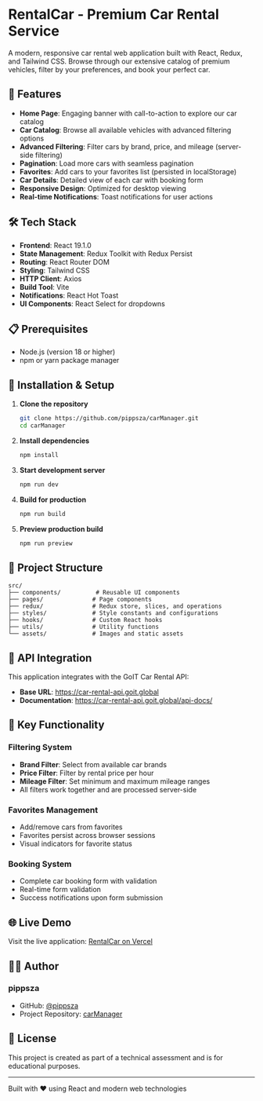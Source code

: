 # RentalCar - Premium Car Rental Service

A modern, responsive car rental web application built with React, Redux, and Tailwind CSS. Browse through our extensive catalog of premium vehicles, filter by your preferences, and book your perfect car.

## 🚗 Features

- **Home Page**: Engaging banner with call-to-action to explore our car catalog
- **Car Catalog**: Browse all available vehicles with advanced filtering options
- **Advanced Filtering**: Filter cars by brand, price, and mileage (server-side filtering)
- **Pagination**: Load more cars with seamless pagination
- **Favorites**: Add cars to your favorites list (persisted in localStorage)
- **Car Details**: Detailed view of each car with booking form
- **Responsive Design**: Optimized for desktop viewing
- **Real-time Notifications**: Toast notifications for user actions

## 🛠️ Tech Stack

- **Frontend**: React 19.1.0
- **State Management**: Redux Toolkit with Redux Persist
- **Routing**: React Router DOM
- **Styling**: Tailwind CSS
- **HTTP Client**: Axios
- **Build Tool**: Vite
- **Notifications**: React Hot Toast
- **UI Components**: React Select for dropdowns

## 📋 Prerequisites

- Node.js (version 18 or higher)
- npm or yarn package manager

## 🚀 Installation & Setup

1. **Clone the repository**

   ```bash
   git clone https://github.com/pippsza/carManager.git
   cd carManager
   ```

2. **Install dependencies**

   ```bash
   npm install
   ```

3. **Start development server**

   ```bash
   npm run dev
   ```

4. **Build for production**

   ```bash
   npm run build
   ```

5. **Preview production build**

   ```bash
   npm run preview
   ```

## 📁 Project Structure

```text
src/
├── components/          # Reusable UI components
├── pages/              # Page components
├── redux/              # Redux store, slices, and operations
├── styles/             # Style constants and configurations
├── hooks/              # Custom React hooks
├── utils/              # Utility functions
└── assets/             # Images and static assets
```

## 🔗 API Integration

This application integrates with the GoIT Car Rental API:

- **Base URL**: <https://car-rental-api.goit.global>
- **Documentation**: <https://car-rental-api.goit.global/api-docs/>

## 🎯 Key Functionality

### Filtering System

- **Brand Filter**: Select from available car brands
- **Price Filter**: Filter by rental price per hour
- **Mileage Filter**: Set minimum and maximum mileage ranges
- All filters work together and are processed server-side

### Favorites Management

- Add/remove cars from favorites
- Favorites persist across browser sessions
- Visual indicators for favorite status

### Booking System

- Complete car booking form with validation
- Real-time form validation
- Success notifications upon form submission

## 🌐 Live Demo

Visit the live application: [RentalCar on Vercel](https://your-vercel-url.vercel.app)

## 👨‍💻 Author

### pippsza

- GitHub: [@pippsza](https://github.com/pippsza)
- Project Repository: [carManager](https://github.com/pippsza/carManager)

## 📝 License

This project is created as part of a technical assessment and is for educational purposes.

---

Built with ❤️ using React and modern web technologies
